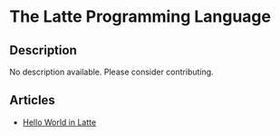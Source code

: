 # The Latte Programming Language

## Description

No description available. Please consider contributing.

## Articles

- [Hello World in Latte](https://sampleprograms.io/projects/hello-world/latte)